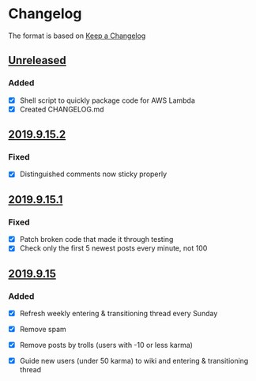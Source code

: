 # Changelog

The format is based on [Keep a Changelog](https://keepachangelog.com/en/1.0.0/)

## [Unreleased]

### Added

- [x] Shell script to quickly package code for AWS Lambda 
- [x] Created CHANGELOG.md

## [2019.9.15.2](https://github.com/vogt4nick/datascience-bot/tree/2019.09.15.2)

### Fixed

- [x] Distinguished comments now sticky properly

## [2019.9.15.1](https://github.com/vogt4nick/datascience-bot/tree/2019.09.15.1)

### Fixed

- [x] Patch broken code that made it through testing
- [x] Check only the first 5 newest posts every minute, not 100

## [2019.9.15](https://github.com/vogt4nick/datascience-bot/tree/2019.09.15)

### Added

- [x] Refresh weekly entering & transitioning thread every Sunday
- [x] Remove spam
- [x] Remove posts by trolls (users with -10 or less karma)
- [x] Guide new users (under 50 karma) to wiki and entering & transitioning thread


[Unreleased]: https://github.com/vogt4nick/datascience-bot/tree/master
[2019.9.15.2]: https://github.com/vogt4nick/datascience-bot/tree/2019.09.15.2
[2019.9.15.1]: https://github.com/vogt4nick/datascience-bot/tree/2019.09.15.1
[2019.9.15]: https://github.com/vogt4nick/datascience-bot/tree/2019.09.15